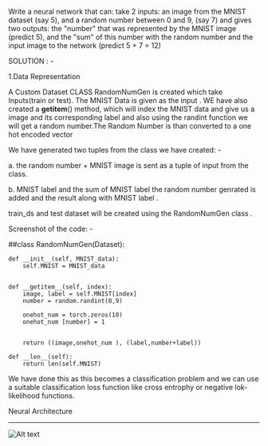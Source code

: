 
Write a neural network that can:
take 2 inputs:
an image from the MNIST dataset (say 5), and
a random number between 0 and 9, (say 7)
and gives two outputs:
the "number" that was represented by the MNIST image (predict 5), and
the "sum" of this number with the random number and the input image to the network (predict 5 + 7 = 12)



SOLUTION : -


1.Data Representation


A Custom Dataset CLASS RandomNumGen is created which take Inputs(train or test). The MNIST Data is given as the input .
WE have also created a __getitem__() method, which will index the MNIST data and give us a image and its corresponding label
and also using the randint function we will get a random number.The Random Number is than converted to a one hot encoded vector


We have generated two tuples from the class we have created: -

 a. the random number + MNIST image is sent as a tuple of input from the class.


 b. MNIST label and the sum of MNIST label the random number genrated is added and the result along with MNIST label .


train_ds and test dataset will be created using the RandomNumGen class .


Screenshot of the code: -


##class RandomNumGen(Dataset):
  
    def __init__(self, MNIST_data):
        self.MNIST = MNIST_data
       
    
    def __getitem__(self, index):
        image, label = self.MNIST[index]
        number = random.randint(0,9)
        
        onehot_num = torch.zeros(10)
        onehot_num [number] = 1
       

        return ((image,onehot_num ), (label,number+label))

    def __len__(self):
        return len(self.MNIST)


We have done this as this becomes a classification problem and we can use a suitable classification loss function like cross entrophy or negative lok-likelihood functions.


Neural Architecture
________________
![Alt text](/EVA7-TSAI-Learning-Modules-Phase-1/images/Neural_architecture.JPG?raw=true "Optional Title")
